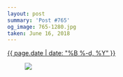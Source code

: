 ```yaml
---
layout: post
summary: 'Post #765'
og_image: 765-1280.jpg
taken: June 16, 2018
---
```


<div class="post">
 <time>
  <a href="/765">
   {{ page.date | date: "%B %-d, %Y" }}
  </a>
 </time>
 <a href="/765">
  <figure data-taken="6/16/2018">
   <img sizes="(min-width: 700px) 50vw, calc(100vw - 2rem)" src="{{ site.assets_url }}/765-640.jpg" srcset="{{ site.assets_url }}/765-320.jpg 320w, {{ site.assets_url }}/765-640.jpg 640w, {{ site.assets_url }}/765-960.jpg 960w, {{ site.assets_url }}/765-1280.jpg 1280w"/>
  </figure>
 </a>
</div>
